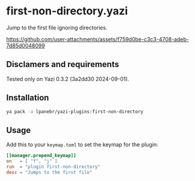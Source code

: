# first-non-directory.yazi

Jump to the first file ignoring directories.

https://github.com/user-attachments/assets/f759d0be-c3c3-4708-adeb-7d85d0048099

## Disclamers and requirements

Tested only on Yazi 0.3.2 (3a2dd30 2024-09-01).

## Installation

```sh
ya pack -a lpanebr/yazi-plugins:first-non-directory
```

## Usage

Add this to your `keymap.toml` to set the keymap for the plugin:

```toml
[[manager.prepend_keymap]]
on   = [ "f", "j" ]
run  = "plugin first-non-directory"
desc = "Jumps to the first file"
```
